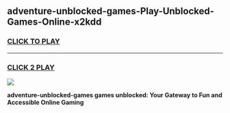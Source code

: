 
## adventure-unblocked-games-Play-Unblocked-Games-Online-x2kdd
<h3>
<a href="https://premium76.site?title=adventure-unblocked-games&ref=24A">CLICK TO PLAY</a></h3>
<hr>

<h3>
<a href="https://premium76.site?title=adventure-unblocked-games&ref=24A">CLICK 2 PLAY</a>
  
</h3>

<a href="https://premium76.site?title=adventure-unblocked-games&ref=24A"><img src="https://clearcache.store/games.png"></a>


**adventure-unblocked-games games unblocked: Your Gateway to Fun and Accessible Online Gaming**
